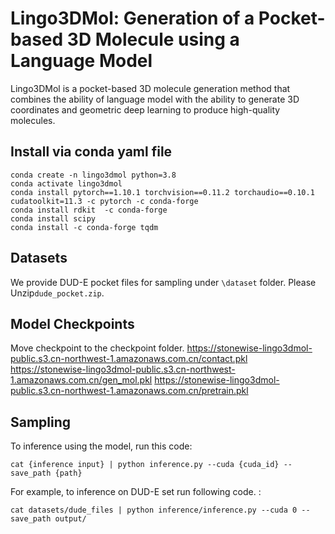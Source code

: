 # Lingo3DMol: Generation of a Pocket-based 3D Molecule using a Language Model
Lingo3DMol is a pocket-based 3D molecule generation method that combines the ability of language model with the ability to generate 3D coordinates and geometric deep learning to produce high-quality molecules. 

## Install via conda yaml file
```
conda create -n lingo3dmol python=3.8
conda activate lingo3dmol
conda install pytorch==1.10.1 torchvision==0.11.2 torchaudio==0.10.1 cudatoolkit=11.3 -c pytorch -c conda-forge
conda install rdkit  -c conda-forge
conda install scipy
conda install -c conda-forge tqdm
```
## Datasets
We provide DUD-E pocket files for sampling under `\dataset` folder. Please Unzip`dude_pocket.zip`.

## Model Checkpoints
Move checkpoint to the checkpoint folder.
https://stonewise-lingo3dmol-public.s3.cn-northwest-1.amazonaws.com.cn/contact.pkl
https://stonewise-lingo3dmol-public.s3.cn-northwest-1.amazonaws.com.cn/gen_mol.pkl
https://stonewise-lingo3dmol-public.s3.cn-northwest-1.amazonaws.com.cn/pretrain.pkl

## Sampling
To inference using the model, run this code:
```
cat {inference input} | python inference.py --cuda {cuda_id} --save_path {path}
```
For example, to inference on DUD-E set run following code. :
```
cat datasets/dude_files | python inference/inference.py --cuda 0 --save_path output/
```
